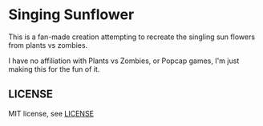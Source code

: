 # Singing Sunflower

This is a fan-made creation attempting to recreate the singling sun flowers from plants vs zombies.

I have no affiliation with Plants vs Zombies, or Popcap games, I'm just making this for the fun of it.

## LICENSE

MIT license, see [LICENSE](./LICENSE)